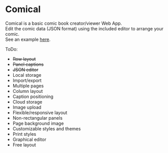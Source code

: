 Comical
=======

Comical is a basic comic book creator/viewer Web App.  
Edit the comic data (JSON format) using the included editor to arrange your comic.  
See an example [here](https://comical.glitch.me/).  

ToDo: 
* ~~Row layout~~
* ~~Panel captions~~
* ~~JSON editor~~
* Local storage
* Import/export
* Multiple pages
* Column layout
* Caption positioning
* Cloud storage
* Image upload
* Flexible/responsive layout
* Non-rectangular panels
* Page background image
* Customizable styles and themes
* Print styles
* Graphical editor
* Free layout
